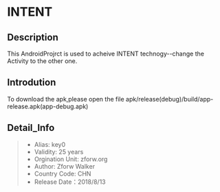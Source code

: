 # INTENT

## Description
  This AndroidProjrct is used to acheive INTENT technogy--change the Activity to the other one.

## Introdution
  To download the apk,please open the file apk/release(debug)/build/app-release.apk(app-debug.apk)

## Detail_Info
> * Alias: key0
> * Validity: 25 years
> * Orgination Unit: zforw.org
> * Author: Zforw Walker
> * Country Code: CHN
> * Release Date：2018/8/13













